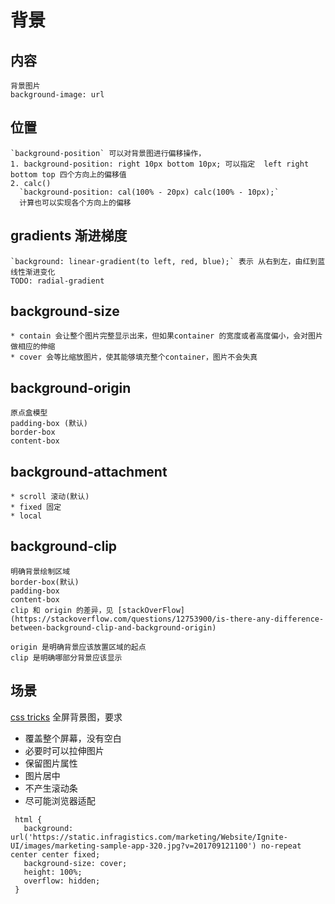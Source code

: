 # 背景

  ## 内容

    背景图片
    background-image: url

  ## 位置
    `background-position` 可以对背景图进行偏移操作，
    1. background-position: right 10px bottom 10px; 可以指定  left right bottom top 四个方向上的偏移值
    2. calc()
      `background-position: cal(100% - 20px) calc(100% - 10px);`
      计算也可以实现各个方向上的偏移

  ## gradients 渐进梯度
    `background: linear-gradient(to left, red, blue);` 表示 从右到左，由红到蓝线性渐进变化
    TODO: radial-gradient

  ## background-size
    * contain 会让整个图片完整显示出来，但如果container 的宽度或者高度偏小，会对图片做相应的伸缩 
    * cover 会等比缩放图片，使其能够填充整个container，图片不会失真

  ## background-origin
    原点盒模型
    padding-box (默认)
    border-box
    content-box

  ## background-attachment
    * scroll 滚动(默认)
    * fixed 固定
    * local

  ## background-clip
    明确背景绘制区域
    border-box(默认)
    padding-box
    content-box
    clip 和 origin 的差异，见 [stackOverFlow](https://stackoverflow.com/questions/12753900/is-there-any-difference-between-background-clip-and-background-origin)

    origin 是明确背景应该放置区域的起点
    clip 是明确哪部分背景应该显示

## 场景
  [css tricks](https://css-tricks.com/perfect-full-page-background-image/)
  全屏背景图，要求
   * 覆盖整个屏幕，没有空白
   * 必要时可以拉伸图片
   * 保留图片属性
   * 图片居中
   * 不产生滚动条
   * 尽可能浏览器适配
   
   ```
    html {
      background: url('https://static.infragistics.com/marketing/Website/Ignite-UI/images/marketing-sample-app-320.jpg?v=201709121100') no-repeat center center fixed;
      background-size: cover;
      height: 100%;
      overflow: hidden;
    }
   ```